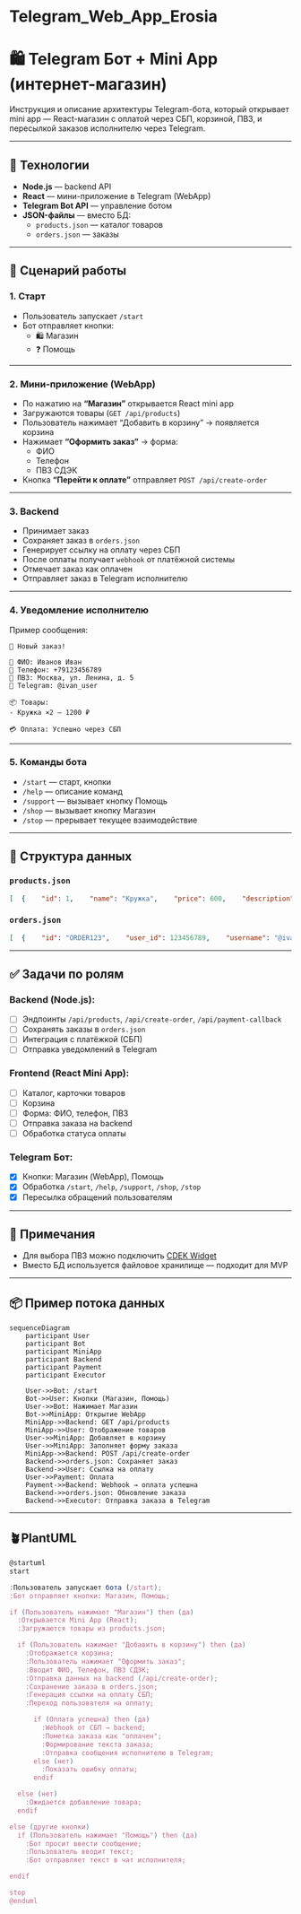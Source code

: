 # Telegram_Web_App_Erosia

# 🛍️ Telegram Бот + Mini App (интернет-магазин)

Инструкция и описание архитектуры Telegram-бота, который открывает mini app — React-магазин с оплатой через СБП, корзиной, ПВЗ, и пересылкой заказов исполнителю через Telegram.

---

## 🧩 Технологии

- **Node.js** — backend API
- **React** — мини-приложение в Telegram (WebApp)
- **Telegram Bot API** — управление ботом
- **JSON-файлы** — вместо БД:
    - `products.json` — каталог товаров
    - `orders.json` — заказы

---

## 🔁 Сценарий работы

### 1. Старт

- Пользователь запускает `/start`
- Бот отправляет кнопки:
    - 🛍️ Магазин
    - ❓ Помощь

---

### 2. Мини-приложение (WebApp)

- По нажатию на **“Магазин”** открывается React mini app
- Загружаются товары (`GET /api/products`)
- Пользователь нажимает “Добавить в корзину” → появляется корзина
- Нажимает **“Оформить заказ”** → форма:
    - ФИО
    - Телефон
    - ПВЗ СДЭК
- Кнопка **“Перейти к оплате”** отправляет `POST /api/create-order`

---

### 3. Backend

- Принимает заказ
- Сохраняет заказ в `orders.json`
- Генерирует ссылку на оплату через СБП
- После оплаты получает `webhook` от платёжной системы
- Отмечает заказ как оплачен
- Отправляет заказ в Telegram исполнителю

---

### 4. Уведомление исполнителю

Пример сообщения:

```
🛒 Новый заказ!

👤 ФИО: Иванов Иван
📱 Телефон: +79123456789
📍 ПВЗ: Москва, ул. Ленина, д. 5
🔗 Telegram: @ivan_user

📦 Товары:
- Кружка ×2 — 1200 ₽

💳 Оплата: Успешно через СБП
```

---

### 5. Команды бота

- `/start` — старт, кнопки
- `/help` — описание команд
- `/support` — вызывает кнопку Помощь
- `/shop` — вызывает кнопку Магазин
- `/stop` — прерывает текущее взаимодействие

---

## 📂 Структура данных

### `products.json`

```json
[  {    "id": 1,    "name": "Кружка",    "price": 600,    "description": "Белая керамическая кружка 350 мл",    "image": "https://example.com/mug.jpg"  }]
```

### `orders.json`

```json
[  {    "id": "ORDER123",    "user_id": 123456789,    "username": "@ivan_user",    "fio": "Иванов Иван",    "phone": "+79123456789",    "pickup_point": "Москва, ул. Ленина, д. 5",    "items": [      { "id": 1, "name": "Кружка", "qty": 2, "price": 600 }    ],    "total": 1200,    "paid": true  }]
```

---

## ✅ Задачи по ролям

### Backend (Node.js):

- [ ]  Эндпоинты `/api/products`, `/api/create-order`, `/api/payment-callback`
- [ ]  Сохранять заказы в `orders.json`
- [ ]  Интеграция с платёжкой (СБП)
- [ ]  Отправка уведомлений в Telegram

### Frontend (React Mini App):

- [ ]  Каталог, карточки товаров
- [ ]  Корзина
- [ ]  Форма: ФИО, телефон, ПВЗ
- [ ]  Отправка заказа на backend
- [ ]  Обработка статуса оплаты

### Telegram Бот:

- [x]  Кнопки: Магазин (WebApp), Помощь
- [x]  Обработка `/start`, `/help`, `/support`, `/shop`, `/stop`
- [x]  Пересылка обращений пользователям

---

## 📌 Примечания

- Для выбора ПВЗ можно подключить [CDEK Widget](https://cdek.click/)
- Вместо БД используется файловое хранилище — подходит для MVP

---

## 📦 Пример потока данных

```mermaid
sequenceDiagram
    participant User
    participant Bot
    participant MiniApp
    participant Backend
    participant Payment
    participant Executor

    User->>Bot: /start
    Bot->>User: Кнопки (Магазин, Помощь)
    User->>Bot: Нажимает Магазин
    Bot->>MiniApp: Открытие WebApp
    MiniApp->>Backend: GET /api/products
    MiniApp->>User: Отображение товаров
    User->>MiniApp: Добавляет в корзину
    User->>MiniApp: Заполняет форму заказа
    MiniApp->>Backend: POST /api/create-order
    Backend->>orders.json: Сохраняет заказ
    Backend->>User: Ссылка на оплату
    User->>Payment: Оплата
    Payment->>Backend: Webhook → оплата успешна
    Backend->>orders.json: Обновление заказа
    Backend->>Executor: Отправка заказа в Telegram
```

---

## **🪴PlantUML**

```jsx
@startuml
start

:Пользователь запускает бота (/start);
:Бот отправляет кнопки: Магазин, Помощь;

if (Пользователь нажимает "Магазин") then (да)
  :Открывается Mini App (React);
  :Загружаются товары из products.json;

  if (Пользователь нажимает "Добавить в корзину") then (да)
    :Отображается корзина;
    :Пользователь нажимает "Оформить заказ";
    :Вводит ФИО, Телефон, ПВЗ СДЭК;
    :Отправка данных на backend (/api/create-order);
    :Сохранение заказа в orders.json;
    :Генерация ссылки на оплату СБП;
    :Переход пользователя на оплату;

      if (Оплата успешна) then (да)
        :Webhook от СБП → backend;
        :Пометка заказа как "оплачен";
        :Формирование текста заказа;
        :Отправка сообщения исполнителю в Telegram;
      else (нет)
        :Показать ошибку оплаты;
      endif

  else (нет)
    :Ожидается добавление товара;
  endif

else (другие кнопки)
  if (Пользователь нажимает "Помощь") then (да)
    :Бот просит ввести сообщение;
    :Пользователь вводит текст;
    :Бот отправляет текст в чат исполнителя;

endif

stop
@enduml
```
